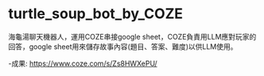 # turtle_soup_bot_by_COZE
海龜湯聊天機器人，運用COZE串接google sheet，COZE負責用LLM應對玩家的回答，google sheet用來儲存故事內容(題目、答案、難度)以供LLM使用。

-成果: https://www.coze.com/s/Zs8HWXePU/
